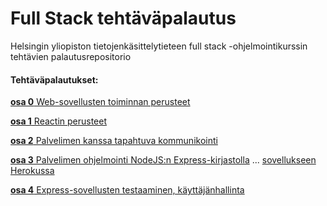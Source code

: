 # Full Stack tehtäväpalautus

Helsingin yliopiston tietojenkäsittelytieteen full stack -ohjelmointikurssin tehtävien palautusrepositorio

#### Tehtäväpalautukset:

[**osa 0** Web-sovellusten toiminnan perusteet](https://github.com/minnaRon/fullStack_tehtavapalautus/tree/master/osa0)

[**osa 1** Reactin perusteet](https://github.com/minnaRon/fullStack_tehtavapalautus/tree/master/osa1)

[**osa 2** Palvelimen kanssa tapahtuva kommunikointi](https://github.com/minnaRon/fullStack_tehtavapalautus/tree/master/osa2)

[**osa 3** Palvelimen ohjelmointi NodeJS:n Express-kirjastolla](https://github.com/minnaRon/fullStack_tehtavapalautus_osa3) 
... [sovellukseen Herokussa](https://fs-phonebook-15082022.herokuapp.com)

[**osa 4** Express-sovellusten testaaminen, käyttäjänhallinta](https://github.com/minnaRon/fullstack_blogisovellus_backend)

